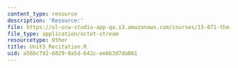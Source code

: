 ```yaml
---
content_type: resource
description: 'Resource:'
file: https://ol-ocw-studio-app-qa.s3.amazonaws.com/courses/15-071-the-analytics-edge-spring-2017/a56bc79268299a5d642cee6b3d7da861_Unit3_Recitation.R
file_type: application/octet-stream
resourcetype: Other
title: Unit3_Recitation.R
uid: a56bc792-6829-9a5d-642c-ee6b3d7da861
---
```

